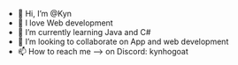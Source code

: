 - 👋 Hi, I’m @Kyn
- 👀 I love Web development
- 🌱 I’m currently learning Java and C#
- 💞️ I’m looking to collaborate on App and web development
- 📫 How to reach me --> on Discord: kynhogoat

<!---
Kynhogat/Kynhogat is a ✨ special ✨ repository because its `README.md` (this file) appears on your GitHub profile.
You can click the Preview link to take a look at your changes.
--->
